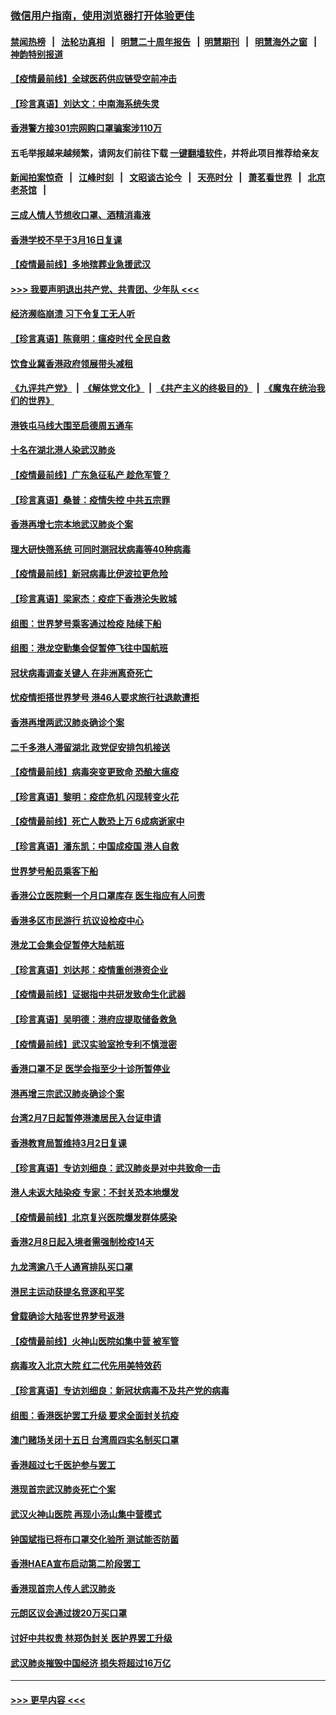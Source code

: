 ### [微信用户指南，使用浏览器打开体验更佳](https://github.com/gfw-breaker/banned-news1/blob/master/indexes/wechat-guide.md?t=0)
#### [禁闻热榜](热点新闻.md?t=0)  &nbsp;&nbsp;|&nbsp;&nbsp; [法轮功真相](https://github.com/gfw-breaker/truth/blob/master/README.md?t=0) &nbsp;&nbsp;|&nbsp;&nbsp; [明慧二十周年报告](https://github.com/gfw-breaker/mh-reports/blob/master/README.md?t=0) &nbsp;&nbsp;|&nbsp;&nbsp;[明慧期刊](https://github.com/gfw-breaker/mh-qikan) &nbsp;&nbsp;|&nbsp;&nbsp; [明慧海外之窗](https://github.com/gfw-breaker/mh-news/blob/master/README.md?t=0) &nbsp;&nbsp;|&nbsp;&nbsp; [神韵特别报道](https://github.com/gfw-breaker/mh-news/blob/master/shenyun.md?t=0)
#### [【疫情最前线】全球医药供应链受空前冲击](../pages/nsc415/n11869614.md?t=02151744) 
#### [【珍言真语】刘达文：中南海系统失灵](../pages/nsc415/n11869465.md?t=02151744) 
#### [香港警方接301宗网购口罩骗案涉110万](../pages/nsc415/n11867572.md?t=02151744) 
#### 五毛举报越来越频繁，请网友们前往下载 [一键翻墙软件](https://github.com/gfw-breaker/ssr-accounts)，并将此项目推荐给亲友
#### [新闻拍案惊奇](https://github.com/gfw-breaker/banned-news1/blob/master/pages/link4.md) &nbsp;&nbsp;|&nbsp;&nbsp; [江峰时刻](https://github.com/gfw-breaker/banned-news1/blob/master/pages/link4.md) &nbsp;&nbsp;|&nbsp;&nbsp; [文昭谈古论今](https://github.com/gfw-breaker/banned-news1/blob/master/pages/link4.md) &nbsp;&nbsp;|&nbsp;&nbsp; [天亮时分](https://github.com/gfw-breaker/banned-news1/blob/master/pages/link4.md) &nbsp;&nbsp;|&nbsp;&nbsp; [萧茗看世界](https://github.com/gfw-breaker/banned-news1/blob/master/pages/link4.md) &nbsp;&nbsp;|&nbsp;&nbsp; [北京老茶馆](https://github.com/gfw-breaker/banned-news1/blob/master/pages/link4.md) &nbsp;&nbsp;|&nbsp;&nbsp; 
#### [三成人情人节想收口罩、酒精消毒液](../pages/nsc415/n11867523.md?t=02151744) 
#### [香港学校不早于3月16日复课](../pages/nsc415/n11867498.md?t=02151744) 
#### [【疫情最前线】多地殡葬业急援武汉](../pages/nsc415/n11866914.md?t=02151744) 
#### [>>> 我要声明退出共产党、共青团、少年队 <<<](https://github.com/begood0513/goodnews/blob/master/quit/letter.md) 
#### [经济濒临崩溃 习下令复工无人听](../pages/nsc415/n11867269.md?t=02151744) 
#### [【珍言真语】陈竟明：瘟疫时代 全民自救](../pages/nsc415/n11866765.md?t=02151744) 
#### [饮食业冀香港政府领展带头减租](../pages/nsc415/n11864876.md?t=02151744) 
#### [《九评共产党》](https://github.com/begood0513/9ping.md/blob/master/README.md) &nbsp;|&nbsp; [《解体党文化》](../../../../jtdwh.md/blob/master/README.md)  &nbsp;|&nbsp; [《共产主义的终极目的》](../../../../gczydzjmd.md/blob/master/README.md) &nbsp;|&nbsp; [《魔鬼在统治我们的世界》](../../../../mgztzwmdsj.md/blob/master/README.md) 
#### [港铁屯马线大围至启德周五通车](../pages/nsc415/n11864842.md?t=02151744) 
#### [十名在湖北港人染武汉肺炎](../pages/nsc415/n11864807.md?t=02151744) 
#### [【疫情最前线】广东急征私产 趁危军管？](../pages/nsc415/n11864205.md?t=02151744) 
#### [【珍言真语】桑普：疫情失控 中共五宗罪](../pages/nsc415/n11864157.md?t=02151744) 
#### [香港再增七宗本地武汉肺炎个案](../pages/nsc415/n11862405.md?t=02151744) 
#### [理大研快筛系统 可同时测冠状病毒等40种病毒](../pages/nsc415/n11862376.md?t=02151744) 
#### [【疫情最前线】新冠病毒比伊波拉更危险](../pages/nsc415/n11862199.md?t=02151744) 
#### [【珍言真语】梁家杰：疫症下香港沦失败城](../pages/nsc415/n11861588.md?t=02151744) 
#### [组图：世界梦号乘客通过检疫 陆续下船](../pages/nsc415/n11858302.md?t=02151744) 
#### [组图：港龙空勤集会促暂停飞往中国航班](../pages/nsc415/n11858190.md?t=02151744) 
#### [冠状病毒调查关键人 在非洲离奇死亡](../pages/nsc415/n11859798.md?t=02151744) 
#### [忧疫情拒搭世界梦号 港46人要求旅行社退款遭拒](../pages/nsc415/n11859849.md?t=02151744) 
#### [香港再增两武汉肺炎确诊个案](../pages/nsc415/n11859833.md?t=02151744) 
#### [二千多港人滞留湖北 政党促安排包机接送](../pages/nsc415/n11859831.md?t=02151744) 
#### [【疫情最前线】病毒突变更致命 恐酿大瘟疫](../pages/nsc415/n11859604.md?t=02151744) 
#### [【珍言真语】黎明：疫症危机 闪现转变火花](../pages/nsc415/n11859199.md?t=02151744) 
#### [【疫情最前线】死亡人数恐上万 6成病逝家中](../pages/nsc415/n11856687.md?t=02151744) 
#### [【珍言真语】潘东凯：中国成疫国 港人自救](../pages/nsc415/n11856962.md?t=02151744) 
#### [世界梦号船员乘客下船](../pages/nsc415/n11856883.md?t=02151744) 
#### [香港公立医院剩一个月口罩库存 医生指应有人问责](../pages/nsc415/n11856875.md?t=02151744) 
#### [香港多区市民游行 抗议设检疫中心](../pages/nsc415/n11856866.md?t=02151744) 
#### [港龙工会集会促暂停大陆航班](../pages/nsc415/n11856840.md?t=02151744) 
#### [【珍言真语】刘达邦：疫情重创港资企业](../pages/nsc415/n11854274.md?t=02151744) 
#### [【疫情最前线】证据指中共研发致命生化武器](../pages/nsc415/n11853087.md?t=02151744) 
#### [【珍言真语】吴明德：港府应提取储备救急](../pages/nsc415/n11852734.md?t=02151744) 
#### [【疫情最前线】武汉实验室抢专利不慎泄密](../pages/nsc415/n11850310.md?t=02151744) 
#### [香港口罩不足 医学会指至少十诊所暂停业](../pages/nsc415/n11850301.md?t=02151744) 
#### [港再增三宗武汉肺炎确诊个案](../pages/nsc415/n11850328.md?t=02151744) 
#### [台湾2月7日起暂停港澳居民入台证申请](../pages/nsc415/n11850304.md?t=02151744) 
#### [香港教育局暂维持3月2日复课](../pages/nsc415/n11850260.md?t=02151744) 
#### [【珍言真语】专访刘细良：武汉肺炎是对中共致命一击](../pages/nsc415/n11849934.md?t=02151744) 
#### [港人未返大陆染疫 专家：不封关恐本地爆发](../pages/nsc415/n11848021.md?t=02151744) 
#### [【疫情最前线】北京复兴医院爆发群体感染](../pages/nsc415/n11847626.md?t=02151744) 
#### [香港2月8日起入境者需强制检疫14天](../pages/nsc415/n11847658.md?t=02151744) 
#### [九龙湾逾八千人通宵排队买口罩](../pages/nsc415/n11847647.md?t=02151744) 
#### [港民主运动获提名竞逐和平奖](../pages/nsc415/n11847633.md?t=02151744) 
#### [曾载确诊大陆客世界梦号返港](../pages/nsc415/n11847608.md?t=02151744) 
#### [【疫情最前线】火神山医院如集中营 被军管](../pages/nsc415/n11847524.md?t=02151744) 
#### [病毒攻入北京大院 红二代先用美特效药](../pages/nsc415/n11847427.md?t=02151744) 
#### [【珍言真语】专访刘细良：新冠状病毒不及共产党的病毒](../pages/nsc415/n11847164.md?t=02151744) 
#### [组图：香港医护罢工升级 要求全面封关抗疫](../pages/nsc415/n11844107.md?t=02151744) 
#### [澳门赌场关闭十五日 台湾周四实名制买口罩](../pages/nsc415/n11845083.md?t=02151744) 
#### [香港超过七千医护参与罢工](../pages/nsc415/n11845051.md?t=02151744) 
#### [港现首宗武汉肺炎死亡个案](../pages/nsc415/n11844998.md?t=02151744) 
#### [武汉火神山医院 再现小汤山集中营模式](../pages/nsc415/n11844763.md?t=02151744) 
#### [钟国斌指已将布口罩交化验所 测试能否防菌](../pages/nsc415/n11842783.md?t=02151744) 
#### [香港HAEA宣布启动第二阶段罢工](../pages/nsc415/n11842723.md?t=02151744) 
#### [香港现首宗人传人武汉肺炎](../pages/nsc415/n11842766.md?t=02151744) 
#### [元朗区议会通过拨20万买口罩](../pages/nsc415/n11842754.md?t=02151744) 
#### [讨好中共权贵 林郑伪封关 医护界罢工升级](../pages/nsc415/n11842359.md?t=02151744) 
#### [武汉肺炎摧毁中国经济 损失将超过16万亿](../pages/nsc415/n11839723.md?t=02151744) 

----
#### [ >>> 更早内容 <<< ](../indexes/nsc415-earlier.md)

